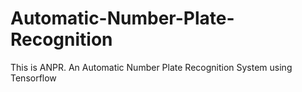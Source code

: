 # Automatic-Number-Plate-Recognition
This is ANPR. An Automatic Number Plate Recognition System using Tensorflow
